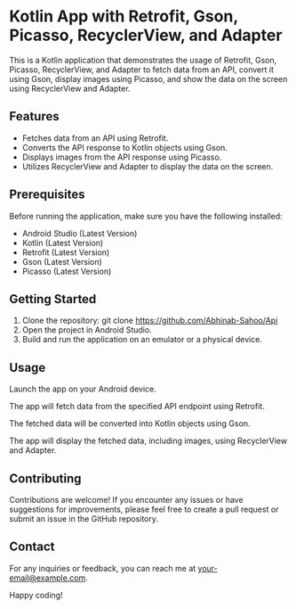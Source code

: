 # Kotlin App with Retrofit, Gson, Picasso, RecyclerView, and Adapter

This is a Kotlin application that demonstrates the usage of Retrofit, Gson, Picasso, RecyclerView, and Adapter to fetch data from an API, convert it using Gson, display images using Picasso, and show the data on the screen using RecyclerView and Adapter.

## Features
* Fetches data from an API using Retrofit.
* Converts the API response to Kotlin objects using Gson.
* Displays images from the API response using Picasso.
* Utilizes RecyclerView and Adapter to display the data on the screen.

## Prerequisites
Before running the application, make sure you have the following installed:
* Android Studio (Latest Version)
* Kotlin (Latest Version)
* Retrofit (Latest Version)
* Gson (Latest Version)
* Picasso (Latest Version)

## Getting Started
1. Clone the repository:
   git clone https://github.com/Abhinab-Sahoo/Api
2. Open the project in Android Studio.
3. Build and run the application on an emulator or a physical device.

## Usage
Launch the app on your Android device.

The app will fetch data from the specified API endpoint using Retrofit.

The fetched data will be converted into Kotlin objects using Gson.

The app will display the fetched data, including images, using RecyclerView and Adapter.

## Contributing
Contributions are welcome! If you encounter any issues or have suggestions for improvements,
please feel free to create a pull request or submit an issue in the GitHub repository.

## Contact
For any inquiries or feedback, you can reach me at your-email@example.com.

Happy coding!
